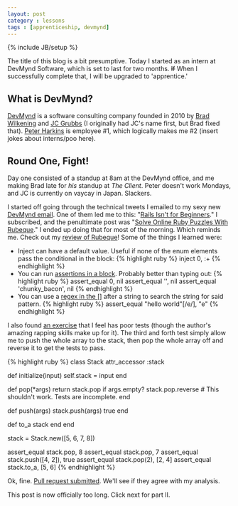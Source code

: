 ```yaml
---
layout: post
category : lessons
tags : [apprenticeship, devmynd]
---
```

{% include JB/setup %}

The title of this blog is a bit presumptive. Today I started as an intern at DevMynd Software, which is set to last for two months. <strike>If</strike> When I successfully complete that, I will be upgraded to 'apprentice.'

## What is DevMynd?

[DevMynd](http://devmynd.com/) is a software consulting company founded in 2010 by [Brad Wilkening](http://twitter.com/bwilken) and [JC Grubbs](http://twitter.com/thegrubbsian) (I originally had JC's name first, but Brad fixed that). [Peter Harkins](http://twitter.com/pushcx) is employee #1, which logically makes me #2 (insert jokes about interns/poo here).

## Round One, Fight!

Day one consisted of a standup at 8am at the DevMynd office, and me making Brad late for *his* standup at *The Client*. Peter doesn't work Mondays, and JC is currently on vaycay in Japan. Slackers.

I started off going through the technical tweets I emailed to my sexy new [DevMynd email](mailto:kori.roys@devmynd.com). One of them led me to this: "[Rails Isn't for Beginners](http://rakeroutes.com/blog/rails-is-not-for-beginners/)." I subscribed, and the penultimate post was "[Solve Online Ruby Puzzles With Rubeque](http://rakeroutes.com/blog/solve-online-ruby-puzzles-with-rubeque/)." I ended up doing that for most of the morning. Which reminds me. Check out my [review of Rubeque](#)! Some of the things I learned were:

+ Inject can have a default value. Useful if none of the enum elements pass the conditional in the block:
{% highlight ruby %}
  inject 0, :+
{% endhighlight %}
+ You can run [assertions in a block](http://rubeque.com/problems/nil-values). Probably better than typing out:
{% highlight ruby %}
 assert_equal 0,              nil
 assert_equal '',             nil
 assert_equal 'chunky_bacon', nil
{% endhighlight %}
+ You can use a [regex in the []](http://rubeque.com/problems/brackets-and-searches) after a string to search the string for said pattern.
{% highlight ruby %}
  assert_equal "hello world"[/e/], "e"
{% endhighlight %}

I also found [an exercise](http://rubeque.com/problems/baby-got-stacks) that I feel has poor tests (though the author's amazing rapping skills make up for it). The third and forth test simply allow me to push the whole array to the stack, then pop the whole array off and reverse it to get the tests to pass.

{% highlight ruby %}
class Stack
  attr_accessor :stack
  
  def initialize(input)
    self.stack = input
  end

  def pop(*args)
    return stack.pop if args.empty?
    stack.pop.reverse # This shouldn't work. Tests are incomplete.
  end

  def push(args)
    stack.push(args)
    true
  end

  def to_a
    stack
  end
end

stack = Stack.new([5, 6, 7, 8])

assert_equal stack.pop, 8
assert_equal stack.pop, 7
assert_equal stack.push([4, 2]), true
assert_equal stack.pop(2), [2, 4]
assert_equal stack.to_a, [5, 6]
{% endhighlight %}

Ok, fine. [Pull request submitted](https://github.com/daviddavis/rubeque/pull/89). We'll see if they agree with my analysis.

This post is now officially too long. Click next for part II.